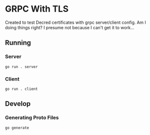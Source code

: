 
# GRPC With TLS

Created to test Decred certificates with grpc server/client config. Am I doing things right? I presume not because I can't get it to work...

## Running
### Server
```
go run . server
```

### Client
```
go run . client
```

## Develop
### Generating Proto Files
```
go generate
```